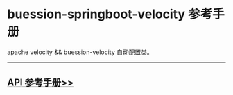# buession-springboot-velocity 参考手册


apache velocity && buession-velocity 自动配置类。


---


## [API 参考手册>>](/manual/2.0/docs/buession-springboot-velocity/)